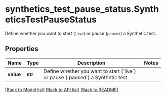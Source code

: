 # synthetics_test_pause_status.SyntheticsTestPauseStatus

Define whether you want to start (`live`) or pause (`paused`) a Synthetic test.
## Properties
Name | Type | Description | Notes
------------ | ------------- | ------------- | -------------
**value** | **str** | Define whether you want to start (&#x60;live&#x60;) or pause (&#x60;paused&#x60;) a Synthetic test. | 

[[Back to Model list]](../README.md#documentation-for-models) [[Back to API list]](../README.md#documentation-for-api-endpoints) [[Back to README]](../README.md)


